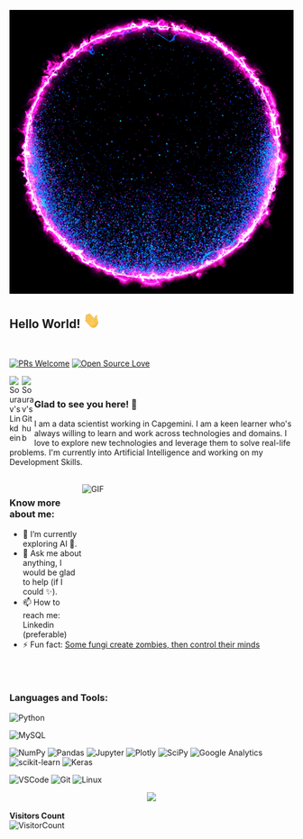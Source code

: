 <p  align="center"><img src = "https://github.com/MohapatraSourav/MohapatraSourav/blob/master/gifs/intro.gif"></p>

## Hello World! <img src="https://github.com/MohapatraSourav/MohapatraSourav/blob/main/gifs/Hi.gif" width="30px"></h2>
<br />

[![PRs Welcome](https://img.shields.io/badge/PRs-welcome-brightgreen.svg?style=flat&logo=github)](https://github.com/MohapatraSourav)
[![Open Source Love](https://badges.frapsoft.com/os/v2/open-source.svg?v=103)](https://github.com/MohapatraSourav)



<a href="https://in.linkedin.com/in/sourav-mohapatra0107">
<img align="left" alt="Sourav's Linkdein" width="22px" src="https://cdn.jsdelivr.net/npm/simple-icons@v3/icons/linkedin.svg" />
</a>
<a href="https://github.com/MohapatraSourav">
  <img align="left" alt="Sourav's Github" width="22px" src="https://cdn.jsdelivr.net/npm/simple-icons@v3/icons/github.svg" />
</a>


<br />

### Glad to see you here! 🤩 &nbsp;
I am a data scientist working in Capgemini. I am a keen learner who's always willing to learn and work across technologies and domains. I love to explore new technologies and leverage them to solve real-life problems. I'm currently into Artificial Intelligence and working on my Development Skills.

<br />

<img align="right" height="250" width="375" alt="GIF" src="https://raw.githubusercontent.com/MohapatraSourav/MohapatraSourav/master/gifs/coder.gif" />


### Know more about me:

- 🔭 I’m currently exploring AI 🚀.
- 💬 Ask me about anything, I would be glad to help (if I could ✨).
- 📫 How to reach me: Linkedin (preferable)
- ⚡ Fun fact: <a href = "https://www.theatlantic.com/science/archive/2017/11/how-the-zombie-fungus-takes-over-ants-bodies-to-control-their-minds/545864/#:~:text=And%20its%20body%20belongs%20to,ascend%20a%20nearby%20plant%20stem."> Some fungi create zombies, then control their minds </a>

<br>
<br>
<h3 align="left">Languages and Tools:</h3>

![Python](https://img.shields.io/badge/python%20-%23E34F26.svg?&style=for-the-badge&logo=python&ogoColor=white)

![MySQL](https://img.shields.io/badge/MySQL-00000F?style=for-the-badge&logo=mysql&logoColor=white)

![NumPy](https://img.shields.io/badge/numpy-%23013243.svg?style=for-the-badge&logo=numpy&logoColor=white)
![Pandas](https://img.shields.io/badge/pandas-%23150458.svg?style=for-the-badge&logo=pandas&logoColor=white)
![Jupyter](https://img.shields.io/badge/Jupyter-F37626.svg?&style=for-the-badge&logo=Jupyter&logoColor=white)
![Plotly](https://img.shields.io/badge/Plotly-239120?style=for-the-badge&logo=plotly&logoColor=white)
![SciPy](https://img.shields.io/badge/SciPy-%230C55A5.svg?style=for-the-badge&logo=scipy&logoColor=%white)
![Google Analytics](https://img.shields.io/badge/Google%20Analytics-E37400?style=for-the-badge&logo=google%20analytics&logoColor=white)
![scikit-learn](https://img.shields.io/badge/scikit--learn-%23F7931E.svg?style=for-the-badge&logo=scikit-learn&logoColor=white)
![Keras](https://img.shields.io/badge/Keras-D00000?style=for-the-badge&logo=Keras&logoColor=white)

![VSCode](https://img.shields.io/badge/-vscode-00a8e8?style=for-the-badge&logo=visual-studio-code)
![Git](https://img.shields.io/badge/git%20-%23F05033.svg?&style=for-the-badge&logo=git&logoColor=white)
![Linux](https://img.shields.io/badge/-linux-772953?style=for-the-badge&logo=linux)


<p align="center"><img width="50%" src="https://github-readme-stats.vercel.app/api?username=MohapatraSourav&show_icons=true" /></p>

<!-- <img align="center" src="https://github-readme-stats.vercel.app/api/top-langs/?username=syedareehaquasar&theme=radical&hide_langs_below=1" /> -->



**Visitors Count**  
![VisitorCount](https://profile-counter.glitch.me/{MohapatraSourav}/count.svg)

<!-- https://cdn4.iconfinder.com/data/icons/logos-and-brands/512/189_Kaggle_logo_logos-512 

<img src="https://octodex.github.com/images/momtocat.png" height="160px" width="160px">
<img src="https://octodex.github.com/images/twenty-percent-cooler-octocat.png" height="160px" width="160px">
<img src="https://octodex.github.com/images/saritocat.png" height="160px" width="160px">
-->
